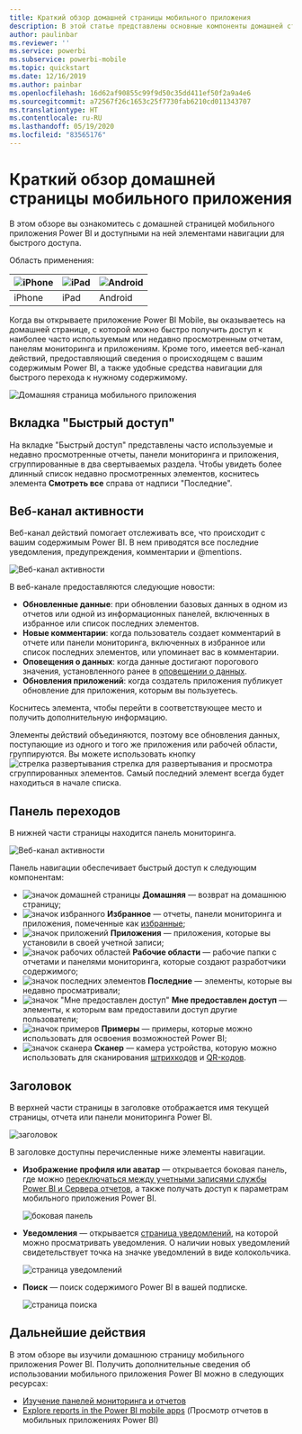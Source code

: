 ```yaml
---
title: Краткий обзор домашней страницы мобильного приложения
description: В этой статье представлены основные компоненты домашней страницы мобильного приложения.
author: paulinbar
ms.reviewer: ''
ms.service: powerbi
ms.subservice: powerbi-mobile
ms.topic: quickstart
ms.date: 12/16/2019
ms.author: painbar
ms.openlocfilehash: 16d62af90855c99f9d50c35dd411ef50f2a9a4e6
ms.sourcegitcommit: a72567f26c1653c25f7730fab6210cd011343707
ms.translationtype: HT
ms.contentlocale: ru-RU
ms.lasthandoff: 05/19/2020
ms.locfileid: "83565176"
---
```

# <a name="a-quick-tour-of-the-mobile-app-home-page"></a>Краткий обзор домашней страницы мобильного приложения
В этом обзоре вы ознакомитесь с домашней страницей мобильного приложения Power BI и доступными на ней элементами навигации для быстрого доступа.

Область применения:

| ![iPhone](./media/mobile-apps-quickstart-view-dashboard-report/iphone-logo-30-px.png) | ![iPad](./media/mobile-apps-quickstart-view-dashboard-report/ipad-logo-30-px.png) | ![Android](./media/mobile-apps-quickstart-view-dashboard-report/android-logo-30-px.png) |
|:--- |:--- |:--- |
| iPhone | iPad | Android | 

Когда вы открываете приложение Power BI Mobile, вы оказываетесь на домашней странице, с которой можно быстро получить доступ к наиболее часто используемым или недавно просмотренным отчетам, панелям мониторинга и приложениям. Кроме того, имеется веб-канал действий, предоставляющий сведения о происходящем с вашим содержимым Power BI, а также удобные средства навигации для быстрого перехода к нужному содержимому.

![Домашняя страница мобильного приложения](./media/mobile-apps-home-page/powerbi-mobile-app-home.png)
 
## <a name="quick-access-tab"></a>Вкладка "Быстрый доступ"

На вкладке "Быстрый доступ" представлены часто используемые и недавно просмотренные отчеты, панели мониторинга и приложения, сгруппированные в два свертываемых раздела. Чтобы увидеть более длинный список недавно просмотренных элементов, коснитесь элемента **Смотреть все** справа от надписи "Последние". 

## <a name="activity-feed"></a>Веб-канал активности

Веб-канал действий помогает отслеживать все, что происходит с вашим содержимым Power BI. В нем приводятся все последние уведомления, предупреждения, комментарии и @mentions.

![Веб-канал активности](./media/mobile-apps-home-page/powerbi-mobile-app-activity.png)

В веб-канале предоставляются следующие новости:
* **Обновленные данные**: при обновлении базовых данных в одном из отчетов или одной из информационных панелей, включенных в избранное или список последних элементов.
* **Новые комментарии**: когда пользователь создает комментарий в отчете или панели мониторинга, включенных в избранное или список последних элементов, или упоминает вас в комментарии.
* **Оповещения о данных**: когда данные достигают порогового значения, установленного ранее в [оповещении о данных](mobile-set-data-alerts-in-the-mobile-apps.md).
* **Обновления приложений**: когда создатель приложения публикует обновление для приложения, которым вы пользуетесь.

 Коснитесь элемента, чтобы перейти в соответствующее место и получить дополнительную информацию.

Элементы действий объединяются, поэтому все обновления данных, поступающие из одного и того же приложения или рабочей области, группируются. Вы можете использовать кнопку ![стрелка развертывания](./media/mobile-apps-home-page/powerbi-mobile-app-expand-arrow.png) стрелка для развертывания и просмотра сгруппированных элементов. Самый последний элемент всегда будет находиться в начале списка.

## <a name="navigation-bar"></a>Панель переходов

В нижней части страницы находится панель мониторинга.

![Веб-канал активности](./media/mobile-apps-home-page/powerbi-mobile-app-navbar.png)

Панель навигации обеспечивает быстрый доступ к следующим компонентам:

* ![значок домашней страницы](./media/mobile-apps-home-page/powerbi-mobile-app-home-icon.png) **Домашняя** — возврат на домашнюю страницу;
* ![значок избранного](./media/mobile-apps-home-page/powerbi-mobile-app-favorites-icon.png) **Избранное** — отчеты, панели мониторинга и приложения, помеченные как [избранные](mobile-apps-favorites.md);
* ![значок приложений](./media/mobile-apps-home-page/powerbi-mobile-app-apps-icon.png) **Приложения** — приложения, которые вы установили в своей учетной записи;
* ![значок рабочих областей](./media/mobile-apps-home-page/powerbi-mobile-app-workspaces-icon.png) **Рабочие области** — рабочие папки с отчетами и панелями мониторинга, которые создают разработчики содержимого;
* ![значок последних элементов](./media/mobile-apps-home-page/powerbi-mobile-app-recents-icon.png) **Последние** — элементы, которые вы недавно просматривали;
* ![значок "Мне предоставлен доступ"](./media/mobile-apps-home-page/powerbi-mobile-app-shared-with-me-icon.png) **Мне предоставлен доступ** — элементы, к которым вам предоставили доступ другие пользователи;
* ![значок примеров](./media/mobile-apps-home-page/powerbi-mobile-app-samples-icon.png) **Примеры** — примеры, которые можно использовать для освоения возможностей Power BI;
* ![значок сканера](./media/mobile-apps-home-page/powerbi-mobile-app-scanner-icon.png) **Сканер** — камера устройства, которую можно использовать для сканирования [штрихкодов](mobile-apps-scan-barcode-iphone.md) и [QR-кодов](mobile-apps-qr-code.md).

## <a name="header"></a>Заголовок

В верхней части страницы в заголовке отображается имя текущей страницы, отчета или панели мониторинга Power BI.

![заголовок](./media/mobile-apps-home-page/powerbi-mobile-app-header.png)

В заголовке доступны перечисленные ниже элементы навигации.
* **Изображение профиля или аватар** — открывается боковая панель, где можно [переключаться между учетными записями службы Power BI и Сервера отчетов](mobile-app-ssrs-kpis-mobile-on-premises-reports.md), а также получать доступ к параметрам мобильного приложения Power BI.

    ![боковая панель](./media/mobile-apps-home-page/powerbi-mobile-app-side-panel.png)

* **Уведомления** — открывается [страница уведомлений](mobile-apps-notification-center.md), на которой можно просматривать уведомления. О наличии новых уведомлений свидетельствует точка на значке уведомлений в виде колокольчика.

    ![страница уведомлений](./media/mobile-apps-home-page/powerbi-mobile-app-notifications-page.png)

* **Поиск** — поиск содержимого Power BI в вашей подписке.

    ![страница поиска](./media/mobile-apps-home-page/powerbi-mobile-app-search-page.png)

## <a name="next-steps"></a>Дальнейшие действия
В этом обзоре вы изучили домашнюю страницу мобильного приложения Power BI. Получить дополнительные сведения об использовании мобильного приложения Power BI можно в следующих ресурсах: 
* [Изучение панелей мониторинга и отчетов](mobile-apps-quickstart-view-dashboard-report.md)
* [Explore reports in the Power BI mobile apps](mobile-reports-in-the-mobile-apps.md) (Просмотр отчетов в мобильных приложениях Power BI)

